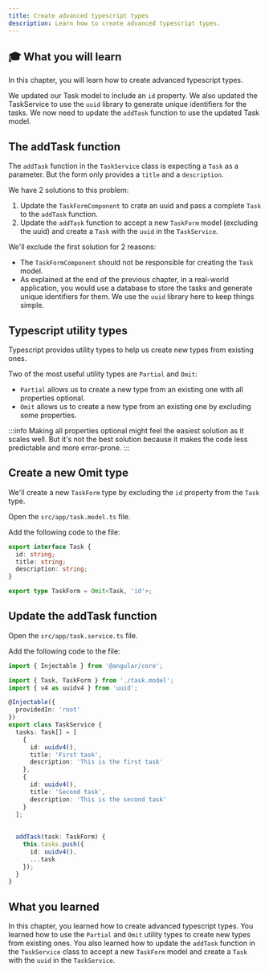 ```yaml
---
title: Create advanced typescript types
description: Learn how to create advanced typescript types.
---
```


## 🎓 What you will learn

In this chapter, you will learn how to create advanced typescript types.

We updated our Task model to include an `id` property. We also updated the TaskService to use the `uuid` library to generate unique identifiers for the tasks.
We now need to update the `addTask` function to use the updated Task model.

## The addTask function

The `addTask` function in the `TaskService` class is expecting a `Task` as a parameter.
But the form only provides a `title` and a `description`.

We have 2 solutions to this problem:

1. Update the `TaskFormComponent` to crate an uuid and pass a complete `Task` to the `addTask` function.
2. Update the `addTask` function to accept a new `TaskForm` model (excluding the uuid) and create a `Task` with the `uuid` in the `TaskService`.

We'll exclude the first solution for 2 reasons:

- The `TaskFormComponent` should not be responsible for creating the `Task` model.
- As explained at the end of the previous chapter, in a real-world application, you would use a database to store the tasks and generate unique identifiers for them. We use the `uuid` library here to keep things simple.

## Typescript utility types

Typescript provides utility types to help us create new types from existing ones.

Two of the most useful utility types are `Partial` and `Omit`:

- `Partial` allows us to create a new type from an existing one with all properties optional.
- `Omit` allows us to create a new type from an existing one by excluding some properties.

:::info
Making all properties optional might feel the easiest solution as it scales well.
But it's not the best solution because it makes the code less predictable and more error-prone.
:::

## Create a new Omit type

We'll create a new `TaskForm` type by excluding the `id` property from the `Task` type.

Open the `src/app/task.model.ts` file.

Add the following code to the file:

```typescript ins={"Create the TaskForm type based on the Task model but omitting the id property": 6-7}
export interface Task {
  id: string;
  title: string;
  description: string;
}

export type TaskForm = Omit<Task, 'id'>;
```

## Update the addTask function

Open the `src/app/task.service.ts` file.

Add the following code to the file:

```typescript ins={"Update the task.model import to include TaskForm model": 2-3} ins={"Update the addTask function to accept a TaskForm and create a Task with the uuid": 23-29}
import { Injectable } from '@angular/core';

import { Task, TaskForm } from './task.model';
import { v4 as uuidv4 } from 'uuid';

@Injectable({
  providedIn: 'root'
})
export class TaskService {
  tasks: Task[] = [
    {
      id: uuidv4(),
      title: 'First task',
      description: 'This is the first task'
    },
    {
      id: uuidv4(),
      title: 'Second task',
      description: 'This is the second task'
    }
  ];
  
  
  addTask(task: TaskForm) {
    this.tasks.push({
      id: uuidv4(),
      ...task
    });
  }
}
```

## What you learned

In this chapter, you learned how to create advanced typescript types. You learned how to use the `Partial` and `Omit` utility types to create new types from existing ones. You also learned how to update the `addTask` function in the `TaskService` class to accept a new `TaskForm` model and create a `Task` with the `uuid` in the `TaskService`.
